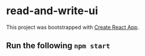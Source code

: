 # read-and-write-ui

This project was bootstrapped with [Create React App](https://github.com/facebook/create-react-app).

## Run the following `npm start`
